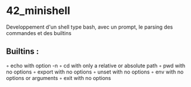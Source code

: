 # 42_minishell
Developpement d'un shell type bash, avec un prompt, le parsing des commandes et des builtins

## Builtins :

◦ echo with option -n
◦ cd with only a relative or absolute path
◦ pwd with no options
◦ export with no options
◦ unset with no options
◦ env with no options or arguments
◦ exit with no options
